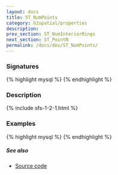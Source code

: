 ```yaml
---
layout: docs
title: ST_NumPoints
category: h2spatial/properties
description: 
prev_section: ST_NumInteriorRings
next_section: ST_PointN
permalink: /docs/dev/ST_NumPoints/
---
```


### Signatures

{% highlight mysql %}
{% endhighlight %}

### Description



{% include sfs-1-2-1.html %}

### Examples

{% highlight mysql %}
{% endhighlight %}

##### See also

* <a href="https://github.com/irstv/H2GIS/blob/master/h2spatial/src/main/java/org/h2gis/h2spatial/internal/function/spatial/properties/ST_NumPoints.java" target="_blank">Source code</a>
